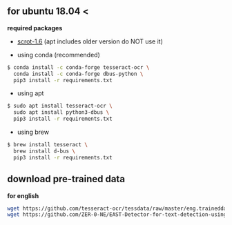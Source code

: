 ## for ubuntu 18.04 <

**required packages**
- [scrot-1.6](https://github.com/resurrecting-open-source-projects/scrot) (apt includes older version do NOT use it)





- using conda (recommended)
```sh
$ conda install -c conda-forge tesseract-ocr \
  conda install -c conda-forge dbus-python \
  pip3 install -r requirements.txt
```

- using apt
```sh
$ sudo apt install tesseract-ocr \
  sudo apt install python3-dbus \
  pip3 install -r requirements.txt
```

- using brew
```sh
$ brew install tesseract \
  brew install d-bus \
  pip3 install -r requirements.txt
```

## download pre-trained data
**for english**
```sh
wget https://github.com/tesseract-ocr/tessdata/raw/master/eng.traineddata
wget https://github.com/ZER-0-NE/EAST-Detector-for-text-detection-using-OpenCV/raw/master/frozen_east_text_detection.pb
```





